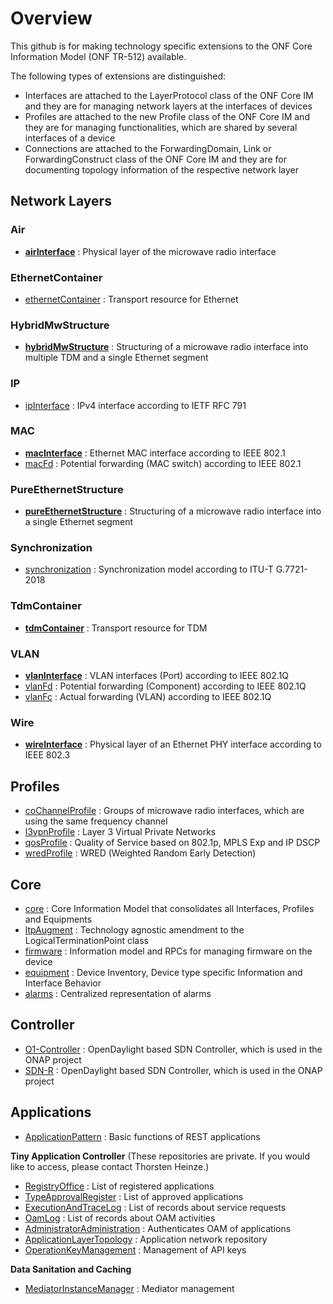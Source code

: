 # Overview
This github is for making technology specific extensions to the ONF Core Information Model (ONF TR-512) available.

The following types of extensions are distinguished:
- Interfaces are attached to the LayerProtocol class of the ONF Core IM and they are for managing network layers at the interfaces of devices
- Profiles are attached to the new Profile class of the ONF Core IM and they are for managing functionalities, which are shared by several interfaces of a device
- Connections are attached to the ForwardingDomain, Link or ForwardingConstruct class of the ONF Core IM and they are for documenting topology information of the respective network layer

## Network Layers

### Air
* [**airInterface**](../../../airInterface) : Physical layer of the microwave radio interface

### EthernetContainer
- [ethernetContainer](../../../ethernetContainer) : Transport resource for Ethernet

### HybridMwStructure
* [**hybridMwStructure**](../../../hybridMwStructure) : Structuring of a microwave radio interface into multiple TDM and a single Ethernet segment

### IP
- [ipInterface](../../../ipInterface) : IPv4 interface according to IETF RFC 791

### MAC
- [**macInterface**](../../../macInterface) : Ethernet MAC interface according to IEEE 802.1
- [macFd](../../../macFd) : Potential forwarding (MAC switch) according to IEEE 802.1

### PureEthernetStructure
- [**pureEthernetStructure**](../../../pureEthernetStructure) : Structuring of a microwave radio interface into a single Ethernet segment

### Synchronization
- [synchronization](../../../synchronization) : Synchronization model according to ITU-T G.7721-2018

### TdmContainer
- [**tdmContainer**](../../../tdmContainer) : Transport resource for TDM

### VLAN
- [**vlanInterface**](../../../vlanInterface) : VLAN interfaces (Port) according to IEEE 802.1Q
- [vlanFd](../../../vlanFd) : Potential forwarding (Component) according to IEEE 802.1Q
- [vlanFc](../../../vlanFc) : Actual forwarding (VLAN) according to IEEE 802.1Q

### Wire
- [**wireInterface**](../../../wireInterface) : Physical layer of an Ethernet PHY interface according to IEEE 802.3

## Profiles
- [coChannelProfile](../../../coChannelProfile) : Groups of microwave radio interfaces, which are using the same frequency channel
- [l3vpnProfile](../../../l3vpnProfile) : Layer 3 Virtual Private Networks
- [qosProfile](../../../qosProfile) : Quality of Service based on 802.1p, MPLS Exp and IP DSCP
- [wredProfile](../../../wredProfile) : WRED (Weighted Random Early Detection)

## Core
- [core](../../../core) : Core Information Model that consolidates all Interfaces, Profiles and Equipments
- [ltpAugment](../../../ltpAugment) : Technology agnostic amendment to the LogicalTerminationPoint class
- [firmware](../../../firmware) : Information model and RPCs for managing firmware on the device
- [equipment](../../../equipment) : Device Inventory, Device type specific Information and Interface Behavior
- [alarms](../../../alarms) : Centralized representation of alarms

## Controller
- [O1-Controller](../../../o1controller) : OpenDaylight based SDN Controller, which is used in the ONAP project
- [SDN-R](../../../o1controller) : OpenDaylight based SDN Controller, which is used in the ONAP project

## Applications
- [ApplicationPattern](../../../ApplicationPattern) : Basic functions of REST applications

**Tiny Application Controller**
(These repositories are private. If you would like to access, please contact Thorsten Heinze.)
- [RegistryOffice](../../../RegistryOffice) : List of registered applications
- [TypeApprovalRegister](../../../TypeApprovalRegister) : List of approved applications
- [ExecutionAndTraceLog](../../../ExecutionAndTraceLog) : List of records about service requests
- [OamLog](../../../OamLog) : List of records about OAM activities
- [AdministratorAdministration](../../../AdministratorAdministration) : Authenticates OAM of applications
- [ApplicationLayerTopology](../../../ApplicationLayerTopology) : Application network repository
- [OperationKeyManagement](../../../OperationKeyManagement) : Management of API keys

**Data Sanitation and Caching**
- [MediatorInstanceManager](../../../MediatorInstanceManager) : Mediator management
